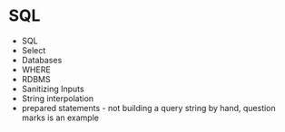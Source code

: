 # SQL

* SQL
* Select
* Databases
* WHERE
* RDBMS
* Sanitizing Inputs
* String interpolation
* prepared statements - not building a query string by hand, question marks is an example
